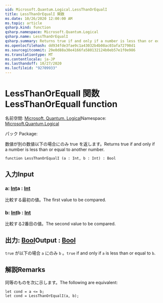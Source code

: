 ```yaml
---
uid: Microsoft.Quantum.Logical.LessThanOrEqualI
title: LessThanOrEqualI 関数
ms.date: 10/26/2020 12:00:00 AM
ms.topic: article
qsharp.kind: function
qsharp.namespace: Microsoft.Quantum.Logical
qsharp.name: LessThanOrEqualI
qsharp.summary: Returns true if and only if a number is less than or equal to another number.
ms.openlocfilehash: dd934fde3fae9c1a43032b4b08ac03afa72798d1
ms.sourcegitcommit: 29e0d88a30e4166fa580132124b0eb57e1f0e986
ms.translationtype: MT
ms.contentlocale: ja-JP
ms.lasthandoff: 10/27/2020
ms.locfileid: "92709933"
---
```

# <a name="lessthanorequali-function"></a><span data-ttu-id="53d41-102">LessThanOrEqualI 関数</span><span class="sxs-lookup"><span data-stu-id="53d41-102">LessThanOrEqualI function</span></span>

<span data-ttu-id="53d41-103">名前空間: [Microsoft. Quantum. Logical](xref:Microsoft.Quantum.Logical)</span><span class="sxs-lookup"><span data-stu-id="53d41-103">Namespace: [Microsoft.Quantum.Logical](xref:Microsoft.Quantum.Logical)</span></span>

<span data-ttu-id="53d41-104">パック [](https://nuget.org/packages/)</span><span class="sxs-lookup"><span data-stu-id="53d41-104">Package: [](https://nuget.org/packages/)</span></span>


<span data-ttu-id="53d41-105">数値が別の数値以下の場合にのみ true を返します。</span><span class="sxs-lookup"><span data-stu-id="53d41-105">Returns true if and only if a number is less than or equal to another number.</span></span>

```qsharp
function LessThanOrEqualI (a : Int, b : Int) : Bool
```


## <a name="input"></a><span data-ttu-id="53d41-106">入力</span><span class="sxs-lookup"><span data-stu-id="53d41-106">Input</span></span>

### <a name="a--int"></a><span data-ttu-id="53d41-107">a: [Int](xref:microsoft.quantum.lang-ref.int)</span><span class="sxs-lookup"><span data-stu-id="53d41-107">a : [Int](xref:microsoft.quantum.lang-ref.int)</span></span>

<span data-ttu-id="53d41-108">比較する最初の値。</span><span class="sxs-lookup"><span data-stu-id="53d41-108">The first value to be compared.</span></span>


### <a name="b--int"></a><span data-ttu-id="53d41-109">b: [Int](xref:microsoft.quantum.lang-ref.int)</span><span class="sxs-lookup"><span data-stu-id="53d41-109">b : [Int](xref:microsoft.quantum.lang-ref.int)</span></span>

<span data-ttu-id="53d41-110">比較する2番目の値。</span><span class="sxs-lookup"><span data-stu-id="53d41-110">The second value to be compared.</span></span>



## <a name="output--bool"></a><span data-ttu-id="53d41-111">出力: [Bool](xref:microsoft.quantum.lang-ref.bool)</span><span class="sxs-lookup"><span data-stu-id="53d41-111">Output : [Bool](xref:microsoft.quantum.lang-ref.bool)</span></span>

<span data-ttu-id="53d41-112">`true` が以下の場合 `a` にのみ `b` 。</span><span class="sxs-lookup"><span data-stu-id="53d41-112">`true` if and only if `a` is less than or equal to `b`.</span></span>

## <a name="remarks"></a><span data-ttu-id="53d41-113">解説</span><span class="sxs-lookup"><span data-stu-id="53d41-113">Remarks</span></span>

<span data-ttu-id="53d41-114">同等のものを次に示します。</span><span class="sxs-lookup"><span data-stu-id="53d41-114">The following are equivalent:</span></span>

```Q#
let cond = a <= b;
let cond = LessThanOrEqualI(a, b);
```